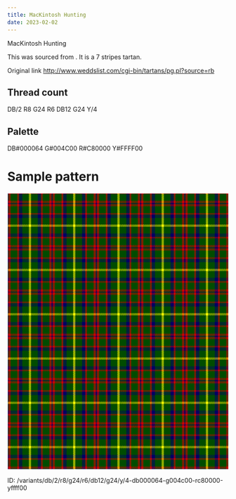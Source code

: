 ```yaml
---
title: MacKintosh Hunting
date: 2023-02-02
---
```

MacKintosh Hunting

This was sourced from <no value>.  It is a 7 stripes tartan.

Original link http://www.weddslist.com/cgi-bin/tartans/pg.pl?source=rb

## Thread count
DB/2 R8 G24 R6 DB12 G24 Y/4

## Palette
DB#000064 G#004C00 R#C80000 Y#FFFF00

# Sample pattern

![Tartan detail](tartan.png "DB/2 R8 G24 R6 DB12 G24 Y/4 tartan")

ID: /variants/db/2/r8/g24/r6/db12/g24/y/4-db000064-g004c00-rc80000-yffff00